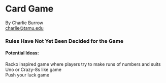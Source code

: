 # Card Game
By Charlie Burrow  
charlie@tamu.edu  

### Rules Have Not Yet Been Decided for the Game
#### Potential Ideas:
Racko inspired game where players try to make runs of numbers and suits  
Uno or Crazy-8s like game  
Push your luck game  
